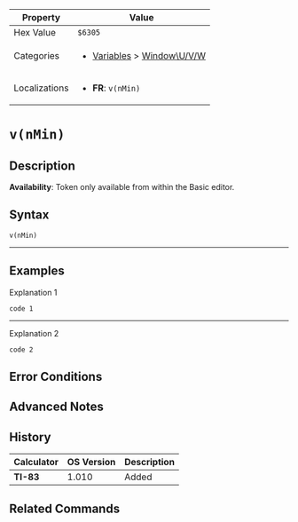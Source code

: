 | Property      | Value |
|---------------|-------|
| Hex Value     | `$6305`|
| Categories    | <ul><li>[Variables](<../categories/Variables.md>) > [Window\U/V/W](<../categories/Variables.md#Window\U/V/W>)</li></ul> |
| Localizations | <ul><li><b>FR</b>: `v(nMin)`</li></ul> |

# `v(nMin)`

## Description



<b>Availability</b>: Token only available from within the Basic editor.

## Syntax
`v(nMin)`

<hr>

## Examples

Explanation 1
```ti-basic
code 1
```
---
Explanation 2
```ti-basic
code 2
```

## Error Conditions


## Advanced Notes


## History
| Calculator | OS Version | Description |
|------------|------------|-------------|
| <b>TI-83</b> | 1.010 | Added

## Related Commands

    